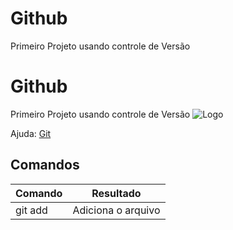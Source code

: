 # Github
Primeiro Projeto usando controle de Versão 

# Github
Primeiro Projeto usando controle de Versão 
![Logo](https://git-scm.com/images/logos/downloads/Git-Logo-2Color.png)

Ajuda: [Git](https://git-scm.com/doc)

## Comandos

Comando | Resultado
--------|----------
git add | Adiciona o arquivo